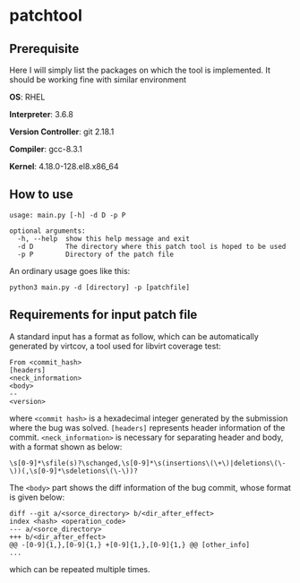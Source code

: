 # patchtool
## Prerequisite

Here I will simply list the packages on which the tool is implemented. It should be working fine with similar environment

**OS**: RHEL

**Interpreter**: 3.6.8

**Version Controller**: git 2.18.1

**Compiler**: gcc-8.3.1

**Kernel**: 4.18.0-128.el8.x86_64

## How to use
```
usage: main.py [-h] -d D -p P

optional arguments:
  -h, --help  show this help message and exit
  -d D        The directory where this patch tool is hoped to be used
  -p P        Directory of the patch file

```
An ordinary usage goes like this:
```
python3 main.py -d [directory] -p [patchfile]
```

## Requirements for input patch file
A standard input has a format as follow, which can be automatically generated by virtcov, a tool used for libvirt coverage test:
```
From <commit_hash> 
[headers]
<neck_information>
<body>
--
<version>
```
where ```<commit hash>``` is a hexadecimal integer generated by the submission where the bug was solved. ```[headers]``` represents header information of the commit. ```<neck_information>``` is necessary for separating header and body, with a format shown as below:
```
\s[0-9]*\sfile(s)?\schanged,\s[0-9]*\s(insertions\(\+\)|deletions\(\-\))(,\s[0-9]*\sdeletions\(\-\))?
```
The ```<body>``` part shows the diff information of the bug commit, whose format is given below:
```
diff --git a/<sorce_directory> b/<dir_after_effect>
index <hash> <operation_code>
--- a/<sorce_directory>
+++ b/<dir_after_effect>
@@ -[0-9]{1,},[0-9]{1,} +[0-9]{1,},[0-9]{1,} @@ [other_info]
...
```
which can be repeated multiple times.


